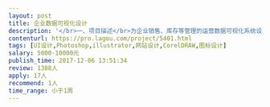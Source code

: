 ```yaml
---                
layout: post       
title: 企业数据可视化设计           
description: '</br>一、项目描述</br>为企业销售、库存等管理的运营数据可视化系统设计UI界面</br></br>二、具体需求</br>主要界面有6页；</br>需要从用户需求角度考虑交互、排版等设计问题；</br>设计简洁明快，能满足设计审美，并有足够的科技感；</br></br>三、可参考</br>各类数据可视化设计作品（dribble、behance搜索关键词：Data visualization，花瓣搜索关键词：数据可视化）；</br>电力企业、销售企业等的运营后台</br></br>四、人员要求</br>必须有过相关经验，有足够多设计可视化案例</br>'     
contenturl: https://pro.lagou.com/project/5401.html      
tags: [UI设计,Photoshop,illustrator,网站设计,CorelDRAW,图标设计]            
salary: 5000-10000元          
publish_time: 2017-12-06 13:51:34         
review: 1388人                   
apply: 17人                   
recommend: 1人                   
time_range: 小于1周              
---                 
```

